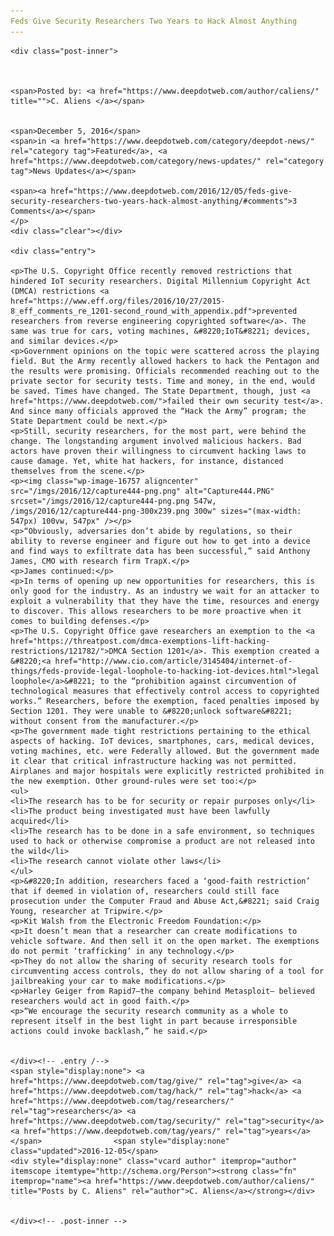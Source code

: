 ```yaml
---
Feds Give Security Researchers Two Years to Hack Almost Anything
---
```

<article class="post-listing post-16756 post type-post status-publish format-standard has-post-thumbnail hentry  tag-feds tag-give tag-hack tag-researchers tag-security tag-years">
    
    <div class="post-inner">
    
    
        
    <span>Posted by: <a href="https://www.deepdotweb.com/author/caliens/" title="">C. Aliens </a></span>
    
    
    <span>December 5, 2016</span>
    <span>in <a href="https://www.deepdotweb.com/category/deepdot-news/" rel="category tag">Featured</a>, <a href="https://www.deepdotweb.com/category/news-updates/" rel="category tag">News Updates</a></span>
    
    <span><a href="https://www.deepdotweb.com/2016/12/05/feds-give-security-researchers-two-years-hack-almost-anything/#comments">3 Comments</a></span>
    </p>
    <div class="clear"></div>
    
    <div class="entry">
    
    <p>The U.S. Copyright Office recently removed restrictions that hindered IoT security researchers. Digital Millennium Copyright Act (DMCA) restrictions <a href="https://www.eff.org/files/2016/10/27/2015-8_eff_comments_re_1201-second_round_with_appendix.pdf">prevented researchers from reverse engineering copyrighted software</a>. The same was true for cars, voting machines, &#8220;IoT&#8221; devices, and similar devices.</p>
    <p>Government opinions on the topic were scattered across the playing field. But the Army recently allowed hackers to hack the Pentagon and the results were promising. Officials recommended reaching out to the private sector for security tests. Time and money, in the end, would be saved. Times have changed. The State Department, though, just <a href="https://www.deepdotweb.com/">failed their own security test</a>. And since many officials approved the “Hack the Army” program; the State Department could be next.</p>
    <p>Still, security researchers, for the most part, were behind the change. The longstanding argument involved malicious hackers. Bad actors have proven their willingness to circumvent hacking laws to cause damage. Yet, white hat hackers, for instance, distanced themselves from the scene.</p>
    <p><img class="wp-image-16757 aligncenter" src="/imgs/2016/12/capture444-png.png" alt="Capture444.PNG" srcset="/imgs/2016/12/capture444-png.png 547w, /imgs/2016/12/capture444-png-300x239.png 300w" sizes="(max-width: 547px) 100vw, 547px" /></p>
    <p>“Obviously, adversaries don’t abide by regulations, so their ability to reverse engineer and figure out how to get into a device and find ways to exfiltrate data has been successful,” said Anthony James, CMO with research firm TrapX.</p>
    <p>James continued:</p>
    <p>In terms of opening up new opportunities for researchers, this is only good for the industry. As an industry we wait for an attacker to exploit a vulnerability that they have the time, resources and energy to discover. This allows researchers to be more proactive when it comes to building defenses.</p>
    <p>The U.S. Copyright Office gave researchers an exemption to the <a href="https://threatpost.com/dmca-exemptions-lift-hacking-restrictions/121782/">DMCA Section 1201</a>. This exemption created a &#8220;<a href="http://www.cio.com/article/3145404/internet-of-things/feds-provide-legal-loophole-to-hacking-iot-devices.html">legal loophole</a>&#8221; to the “prohibition against circumvention of technological measures that effectively control access to copyrighted works.” Researchers, before the exemption, faced penalties imposed by Section 1201. They were unable to &#8220;unlock software&#8221; without consent from the manufacturer.</p>
    <p>The government made tight restrictions pertaining to the ethical aspects of hacking. IoT devices, smartphones, cars, medical devices, voting machines, etc. were Federally allowed. But the government made it clear that critical infrastructure hacking was not permitted. Airplanes and major hospitals were explicitly restricted prohibited in the new exemption. Other ground-rules were set too:</p>
    <ul>
    <li>The research has to be for security or repair purposes only</li>
    <li>The product being investigated must have been lawfully acquired</li>
    <li>The research has to be done in a safe environment, so techniques used to hack or otherwise compromise a product are not released into the wild</li>
    <li>The research cannot violate other laws</li>
    </ul>
    <p>&#8220;In addition, researchers faced a ‘good-faith restriction’ that if deemed in violation of, researchers could still face prosecution under the Computer Fraud and Abuse Act,&#8221; said Craig Young, researcher at Tripwire.</p>
    <p>Kit Walsh from the Electronic Freedom Foundation:</p>
    <p>It doesn’t mean that a researcher can create modifications to vehicle software. And then sell it on the open market. The exemptions do not permit ‘trafficking’ in any technology.</p>
    <p>They do not allow the sharing of security research tools for circumventing access controls, they do not allow sharing of a tool for jailbreaking your car to make modifications.</p>
    <p>Harley Geiger from Rapid7—the company behind Metasploit— believed researchers would act in good faith.</p>
    <p>“We encourage the security research community as a whole to represent itself in the best light in part because irresponsible actions could invoke backlash,” he said.</p>
    
    
    </div><!-- .entry /-->
    <span style="display:none"> <a href="https://www.deepdotweb.com/tag/give/" rel="tag">give</a> <a href="https://www.deepdotweb.com/tag/hack/" rel="tag">hack</a> <a href="https://www.deepdotweb.com/tag/researchers/" rel="tag">researchers</a> <a href="https://www.deepdotweb.com/tag/security/" rel="tag">security</a> <a href="https://www.deepdotweb.com/tag/years/" rel="tag">years</a></span>				<span style="display:none" class="updated">2016-12-05</span>
    <div style="display:none" class="vcard author" itemprop="author" itemscope itemtype="http://schema.org/Person"><strong class="fn" itemprop="name"><a href="https://www.deepdotweb.com/author/caliens/" title="Posts by C. Aliens" rel="author">C. Aliens</a></strong></div>
    
    
    </div><!-- .post-inner -->
</article><!-- .post-listing -->


